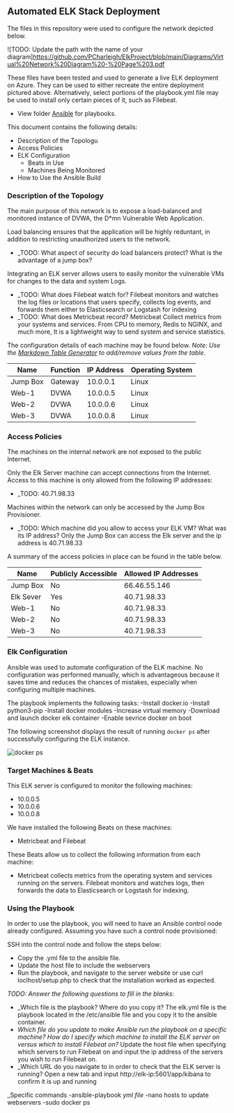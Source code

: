 ## Automated ELK Stack Deployment

The files in this repository were used to configure the network depicted below.

![TODO: Update the path with the name of your diagram]https://github.com/PCharleigh/ElkProject/blob/main/Diagrams/Virtual%20Network%20Diagram%20-%20Page%203.pdf

These files have been tested and used to generate a live ELK deployment on Azure. They can be used to either recreate the entire deployment pictured above. Alternatively, select portions of the playbook.yml file may be used to install only certain pieces of it, such as Filebeat.

  -  View folder [Ansible](https://github.com/PCharleigh/ElkProject/tree/main/Ansible) for playbooks.

This document contains the following details:
- Description of the Topologu
- Access Policies
- ELK Configuration
  - Beats in Use
  - Machines Being Monitored
- How to Use the Ansible Build


### Description of the Topology

The main purpose of this network is to expose a load-balanced and monitored instance of DVWA, the D*mn Vulnerable Web Application.

Load balancing ensures that the application will be highly reduntant, in addition to restricting unauthorized users to the network.
- _TODO: What aspect of security do load balancers protect? What is the advantage of a jump box? 

Integrating an ELK server allows users to easily monitor the vulnerable VMs for changes to the data and system Logs.
- _TODO: What does Filebeat watch for? Filebeat monitors and watches the log files or locations that users specify, collects log events, and forwards them either to Elasticsearch or Logstash for indexing
- _TODO: What does Metricbeat record? Metricbeat Collect metrics from your systems and services. From CPU to memory, Redis to NGINX, and much more, It is a lightweight way to send system and service statistics.

The configuration details of each machine may be found below.
_Note: Use the [Markdown Table Generator](http://www.tablesgenerator.com/markdown_tables) to add/remove values from the table_.

| Name     | Function | IP Address | Operating System |
|----------|----------|------------|------------------|
| Jump Box | Gateway  | 10.0.0.1   | Linux            |
| Web-1    | DVWA     | 10.0.0.5   | Linux            | 
| Web-2    | DVWA     | 10.0.0.6   | Linux            |
| Web-3    | DVWA     | 10.0.0.8   | Linux            |

### Access Policies

The machines on the internal network are not exposed to the public Internet. 

Only the Elk Server machine can accept connections from the Internet. Access to this machine is only allowed from the following IP addresses:
- _TODO: 40.71.98.33

Machines within the network can only be accessed by the Jump Box Provisioner.
- _TODO: Which machine did you allow to access your ELK VM? What was its IP address? Only the Jump Box can access the Elk server and the ip address is 40.71.98.33

A summary of the access policies in place can be found in the table below.

| Name     | Publicly Accessible | Allowed IP Addresses |
|----------|---------------------|----------------------|
| Jump Box | No                  | 66.46.55.146         |
| Elk Sever| Yes                 | 40.71.98.33          |
| Web-1    | No                  | 40.71.98.33          |
| Web-2    | No                  | 40.71.98.33          |
| Web-3    | No                  | 40.71.98.33          |
### Elk Configuration

Ansible was used to automate configuration of the ELK machine. No configuration was performed manually, which is advantageous because it saves time and reduces the chances of mistakes, especially when configuring multiple machines. 

The playbook implements the following tasks:
-Install docker.io
-Install python3-pip
-Install docker modules
-Increase virtual memory
-Download and launch docker elk container
-Enable sevrice docker on boot


The following screenshot displays the result of running `docker ps` after successfully configuring the ELK instance.

![docker ps](https://user-images.githubusercontent.com/100814056/156874705-9ed8a98c-c719-4413-a8c5-6140b592c5a7.png)

### Target Machines & Beats
This ELK server is configured to monitor the following machines:
- 10.0.0.5
- 10.0.0.6
- 10.0.0.8

We have installed the following Beats on these machines:
- Metricbeat and Filebeat

These Beats allow us to collect the following information from each machine:
- Metricbeat collects metrics from the operating system and services running on the servers. Filebeat monitors and watches logs, then forwards the data to Elasticsearch or Logstash for indexing.

### Using the Playbook
In order to use the playbook, you will need to have an Ansible control node already configured. Assuming you have such a control node provisioned: 

SSH into the control node and follow the steps below:
- Copy the .yml file to the ansible file.
- Update the host file to include the webservers
- Run the playbook, and navigate to the server website or use curl loclhost/setup.php to check that the installation worked as expected.

_TODO: Answer the following questions to fill in the blanks:_
- _Which file is the playbook? Where do you copy it? The elk.yml file is the playbook located in the /etc/ansible file and you copy it to the ansible container.
- _Which file do you update to make Ansible run the playbook on a specific machine? How do I specify which machine to install the ELK server on versus which to install Filebeat on?_ Update the host file when specifying which servers to run Filebeat on and input the ip address of the servers you wish to run Filebeat on.
- _Which URL do you navigate to in order to check that the ELK server is running? Open a new tab and input http://elk-ip:5601/app/kibana to confirm it is up and running

_Specific commands
-ansible-playbook *yml file*
-nano hosts to update webservers
-sudo docker ps
